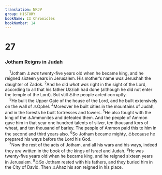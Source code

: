 ```yaml
---
translation: NKJV
group: HISTORY
bookName: II Chronicles 
bookNumber: 14
---
```


<div class="title"><h1>27</h1><h3>Jotham Reigns in Judah</h3></div>
<span class="verse 2su_27_1"> <sup>1</sup>Jotham <a data-toggle="tooltip" data-placement="bottom" title="2 Kin. 15:32–35">⚓</a><i>was</i> twenty-five years old when he became king, and he reigned sixteen years in Jerusalem. His mother’s name <i>was</i> Jerushah the daughter of Zadok. </span>
<span class="verse 2su_27_2"><sup>2</sup>And he did <i>what</i> <i>was</i> right in the sight of the Lord, according to all that his father Uzziah had done (although he did not enter the temple of the Lord). But still <a data-toggle="tooltip" data-placement="bottom" title="2 Kin. 15:35; Ezek. 20:44; 30:13">⚓</a>the people acted corruptly.<br/></span>
<span class="verse 2su_27_3"> <sup>3</sup>He built the Upper Gate of the house of the Lord, and he built extensively on the wall of <a data-toggle="tooltip" data-placement="bottom" title="2 Chr. 33:14; Neh. 3:26">⚓</a>Ophel. </span>
<span class="verse 2su_27_4"><sup>4</sup>Moreover he built cities in the mountains of Judah, and in the forests he built fortresses and towers. </span>
<span class="verse 2su_27_5"><sup>5</sup>He also fought with the king of the <a data-toggle="tooltip" data-placement="bottom" title="2 Chr. 26:8">⚓</a>Ammonites and defeated them. And the people of Ammon gave him in that year one hundred talents of silver, ten thousand kors of wheat, and ten thousand of barley. The people of Ammon paid this to him in the second and third years also. </span>
<span class="verse 2su_27_6"><sup>6</sup>So Jotham became mighty, <a data-toggle="tooltip" data-placement="bottom" title="2 Chr. 26:5">⚓</a>because he prepared his ways before the Lord his God.<br/></span>
<span class="verse 2su_27_7"> <sup>7</sup>Now the rest of the acts of Jotham, and all his wars and his ways, indeed they <i>are</i> written in the book of the kings of Israel and Judah. </span>
<span class="verse 2su_27_8"><sup>8</sup>He was twenty-five years old when he became king, and he reigned sixteen years in Jerusalem. </span>
<span class="verse 2su_27_9"><sup>9</sup><a data-toggle="tooltip" data-placement="bottom" title="2 Kin. 15:38">⚓</a>So Jotham rested with his fathers, and they buried him in the City of David. Then <a data-toggle="tooltip" data-placement="bottom" title="Is. 1:1; Hos. 1:1; Mic. 1:1">⚓</a>Ahaz his son reigned in his place.<br/></span>
